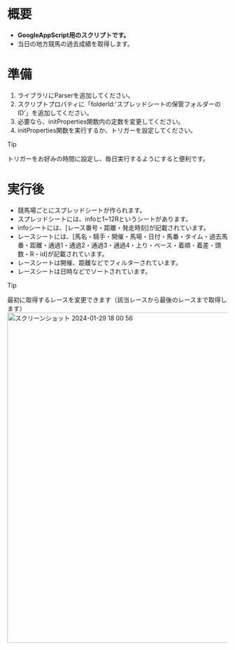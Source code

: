 # 概要
- **GoogleAppScript用のスクリプトです。**
- 当日の地方競馬の過去成績を取得します。

# 準備
1. ライブラリにParserを追加してください。
2. スクリプトプロパティに「folderId:'スプレッドシートの保管フォルダーのID'」を追加してください。
3. 必要なら、initProperties関数内の定数を変更してください。
4. initProperties関数を実行するか、トリガーを設定してください。

> [!TIP]
> トリガーをお好みの時間に設定し、毎日実行するようにすると便利です。

# 実行後
- 競馬場ごとにスプレッドシートが作られます。
- スプレッドシートには、infoと1~12Rというシートがあります。
- infoシートには、[レース番号・距離・発走時刻]が記載されています。
- レースシートには、[馬名・騎手・開催・馬場・日付・馬番・タイム・過去馬番・距離・通過1・通過2・通過3・通過4・上り・ペース・着順・着差・頭数・R・id]が記載されています。
- レースシートは開催、距離などでフィルターされています。
- レースシートは日時などでソートされています。

> [!TIP]
> 最初に取得するレースを変更できます（該当レースから最後のレースまで取得します）
> <img width="756" alt="スクリーンショット 2024-01-29 18 00 56" src="https://github.com/LifeOnFloor/nar.TodaysRace_for_GoogleSpreadSheet/assets/119148510/39b3d96b-1456-4502-8b09-e0c16c0090c6">
